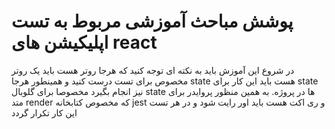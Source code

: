 # پوشش مباحث آموزشی مربوط به تست اپلیکیشن های react
در شروع این آموزش باید به نکته ای توجه کنید که هرجا روتر هست باید یک روتر مخصوص برای تست درست کنید و همینطور هرجا state هست باید این کار برای state نیز انجام بگیرد مخصوصا برای گلوبال state ها در پروژه. به همین منظور پروایدر برای متد render که مخصوص کتابخانه jest و ری اکت هست باید اور رایت شود و در هر تست این کار تکرار گردد
